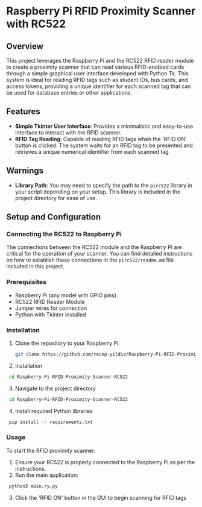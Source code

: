 # Raspberry Pi RFID Proximity Scanner with RC522

## Overview
This project leverages the Raspberry Pi and the RC522 RFID reader module to create a proximity scanner that can read various RFID-enabled cards through a simple graphical user interface developed with Python Tk. This system is ideal for reading RFID tags such as student IDs, bus cards, and access tokens, providing a unique identifier for each scanned tag that can be used for database entries or other applications.

## Features
- **Simple Tkinter User Interface**: Provides a minimalistic and easy-to-use interface to interact with the RFID scanner.
- **RFID Tag Reading**: Capable of reading RFID tags when the 'RFID ON' button is clicked. The system waits for an RFID tag to be presented and retrieves a unique numerical identifier from each scanned tag.

## Warnings
- **Library Path**: You may need to specify the path to the `pirc522` library in your script depending on your setup. This library is included in the project directory for ease of use.

## Setup and Configuration
### Connecting the RC522 to Raspberry Pi
The connections between the RC522 module and the Raspberry Pi are critical for the operation of your scanner. You can find detailed instructions on how to establish these connections in the `pirc522/readme.md` file included in this project.

### Prerequisites
- Raspberry Pi (any model with GPIO pins)
- RC522 RFID Reader Module
- Jumper wires for connection
- Python with Tkinter installed

### Installation
1. Clone the repository to your Raspberry Pi:
   ```bash
   git clone https://github.com/recep-yildiz/Raspberry-Pi-RFID-Proximity-Scanner-RC522-.git
   ```

2. Installation
  ```bash
   cd Raspberry-Pi-RFID-Proximity-Scanner-RC522
```

3. Navigate to the project directory
  ```bash
   cd Raspberry-Pi-RFID-Proximity-Scanner-RC522
```

4. Install required Python libraries
  ```bash
   pip install -r requirements.txt
```

### Usage
To start the RFID proximity scanner:

1. Ensure your RC522 is properly connected to the Raspberry Pi as per the instructions.
2. Run the main application:
  ```bash
   python3 main.ry.py
```

3. Click the 'RFID ON' button in the GUI to begin scanning for RFID tags
